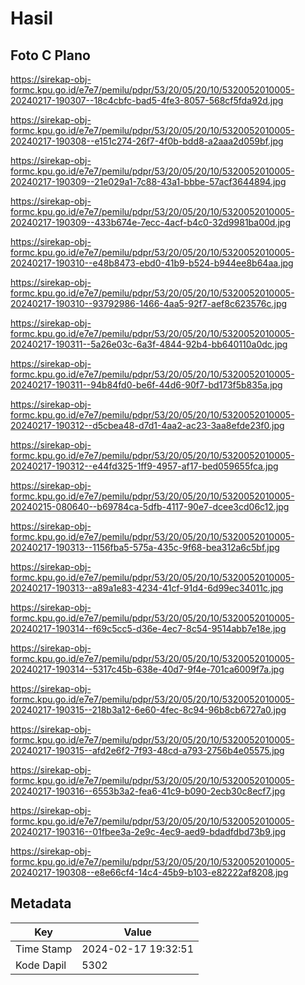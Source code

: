 # Hasil

## Foto C Plano

https://sirekap-obj-formc.kpu.go.id/e7e7/pemilu/pdpr/53/20/05/20/10/5320052010005-20240217-190307--18c4cbfc-bad5-4fe3-8057-568cf5fda92d.jpg

https://sirekap-obj-formc.kpu.go.id/e7e7/pemilu/pdpr/53/20/05/20/10/5320052010005-20240217-190308--e151c274-26f7-4f0b-bdd8-a2aaa2d059bf.jpg

https://sirekap-obj-formc.kpu.go.id/e7e7/pemilu/pdpr/53/20/05/20/10/5320052010005-20240217-190309--21e029a1-7c88-43a1-bbbe-57acf3644894.jpg

https://sirekap-obj-formc.kpu.go.id/e7e7/pemilu/pdpr/53/20/05/20/10/5320052010005-20240217-190309--433b674e-7ecc-4acf-b4c0-32d9981ba00d.jpg

https://sirekap-obj-formc.kpu.go.id/e7e7/pemilu/pdpr/53/20/05/20/10/5320052010005-20240217-190310--e48b8473-ebd0-41b9-b524-b944ee8b64aa.jpg

https://sirekap-obj-formc.kpu.go.id/e7e7/pemilu/pdpr/53/20/05/20/10/5320052010005-20240217-190310--93792986-1466-4aa5-92f7-aef8c623576c.jpg

https://sirekap-obj-formc.kpu.go.id/e7e7/pemilu/pdpr/53/20/05/20/10/5320052010005-20240217-190311--5a26e03c-6a3f-4844-92b4-bb640110a0dc.jpg

https://sirekap-obj-formc.kpu.go.id/e7e7/pemilu/pdpr/53/20/05/20/10/5320052010005-20240217-190311--94b84fd0-be6f-44d6-90f7-bd173f5b835a.jpg

https://sirekap-obj-formc.kpu.go.id/e7e7/pemilu/pdpr/53/20/05/20/10/5320052010005-20240217-190312--d5cbea48-d7d1-4aa2-ac23-3aa8efde23f0.jpg

https://sirekap-obj-formc.kpu.go.id/e7e7/pemilu/pdpr/53/20/05/20/10/5320052010005-20240217-190312--e44fd325-1ff9-4957-af17-bed059655fca.jpg

https://sirekap-obj-formc.kpu.go.id/e7e7/pemilu/pdpr/53/20/05/20/10/5320052010005-20240215-080640--b69784ca-5dfb-4117-90e7-dcee3cd06c12.jpg

https://sirekap-obj-formc.kpu.go.id/e7e7/pemilu/pdpr/53/20/05/20/10/5320052010005-20240217-190313--1156fba5-575a-435c-9f68-bea312a6c5bf.jpg

https://sirekap-obj-formc.kpu.go.id/e7e7/pemilu/pdpr/53/20/05/20/10/5320052010005-20240217-190313--a89a1e83-4234-41cf-91d4-6d99ec34011c.jpg

https://sirekap-obj-formc.kpu.go.id/e7e7/pemilu/pdpr/53/20/05/20/10/5320052010005-20240217-190314--f69c5cc5-d36e-4ec7-8c54-9514abb7e18e.jpg

https://sirekap-obj-formc.kpu.go.id/e7e7/pemilu/pdpr/53/20/05/20/10/5320052010005-20240217-190314--5317c45b-638e-40d7-9f4e-701ca6009f7a.jpg

https://sirekap-obj-formc.kpu.go.id/e7e7/pemilu/pdpr/53/20/05/20/10/5320052010005-20240217-190315--218b3a12-6e60-4fec-8c94-96b8cb6727a0.jpg

https://sirekap-obj-formc.kpu.go.id/e7e7/pemilu/pdpr/53/20/05/20/10/5320052010005-20240217-190315--afd2e6f2-7f93-48cd-a793-2756b4e05575.jpg

https://sirekap-obj-formc.kpu.go.id/e7e7/pemilu/pdpr/53/20/05/20/10/5320052010005-20240217-190316--6553b3a2-fea6-41c9-b090-2ecb30c8ecf7.jpg

https://sirekap-obj-formc.kpu.go.id/e7e7/pemilu/pdpr/53/20/05/20/10/5320052010005-20240217-190316--01fbee3a-2e9c-4ec9-aed9-bdadfdbd73b9.jpg

https://sirekap-obj-formc.kpu.go.id/e7e7/pemilu/pdpr/53/20/05/20/10/5320052010005-20240217-190308--e8e66cf4-14c4-45b9-b103-e82222af8208.jpg


## Metadata

| Key        | Value               |
| ---------- | ------------------- |
| Time Stamp | 2024-02-17 19:32:51 |
| Kode Dapil | 5302                |



